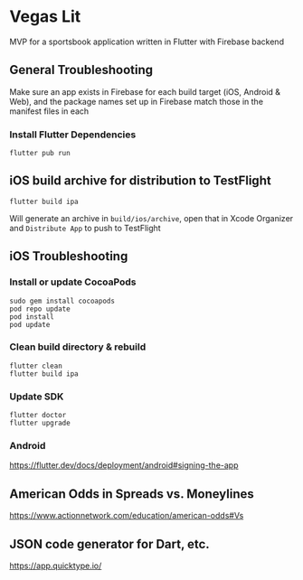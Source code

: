 # Vegas Lit
MVP for a sportsbook application written in Flutter with Firebase backend

## General Troubleshooting
Make sure an app exists in Firebase for each build target (iOS, Android & Web), and the package names set up in Firebase match those in the manifest files in each 

### Install Flutter Dependencies
```
flutter pub run
```

## iOS build archive for distribution to TestFlight
```
flutter build ipa
```
Will generate an archive in `build/ios/archive`, open that in Xcode Organizer and `Distribute App` to push to TestFlight

## iOS Troubleshooting
### Install or update CocoaPods
```
sudo gem install cocoapods
pod repo update
pod install
pod update
```


### Clean build directory & rebuild
```
flutter clean
flutter build ipa
```

### Update SDK
```
flutter doctor
flutter upgrade
```

### Android
https://flutter.dev/docs/deployment/android#signing-the-app

## American Odds in Spreads vs. Moneylines
https://www.actionnetwork.com/education/american-odds#Vs

## JSON code generator for Dart, etc.
https://app.quicktype.io/

